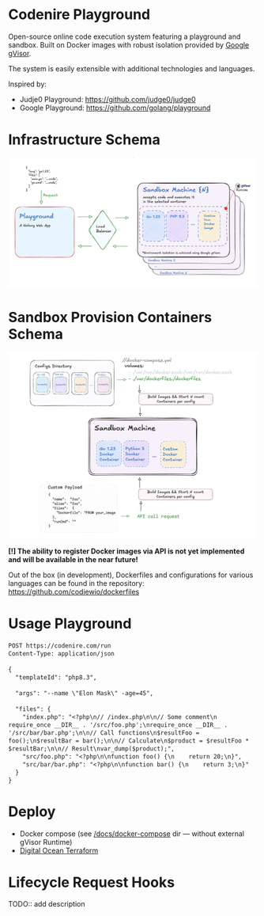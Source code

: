 # Сodenire Playground

Open-source online code execution system featuring 
a playground and sandbox. 
Built on Docker images with robust isolation provided by [Google gVisor](https://github.com/google/gvisor). 

The system is easily extensible with additional technologies and languages.

Inspired by:
- Judje0 Playground: https://github.com/judge0/judge0
- Google Playground: https://github.com/golang/playground


# Infrastructure Schema

![Image alt](docs/docs/general_schema.png)


# Sandbox Provision Containers Schema

![Image alt](docs/docs/sandbox_schema.png)

**[!] The ability to register Docker images via API is not yet implemented and will be available in the near future!**

Out of the box (in development), 
Dockerfiles and configurations for various languages can be found in the repository: https://github.com/codiewio/dockerfiles

# Usage Playground

```
POST https://codenire.com/run
Content-Type: application/json

{
  "templateId": "php8.3",

  "args": "--name \"Elon Mask\" -age=45",

  "files": {
    "index.php": "<?php\n// /index.php\n\n// Some comment\n require_once __DIR__ . '/src/foo.php';\nrequire_once __DIR__ . '/src/bar/bar.php';\n\n// Call functions\n$resultFoo = foo();\n$resultBar = bar();\n\n// Calculate\n$product = $resultFoo * $resultBar;\n\n// Result\nvar_dump($product);",
    "src/foo.php": "<?php\n\nfunction foo() {\n    return 20;\n}",
    "src/bar/bar.php": "<?php\n\nfunction bar() {\n    return 3;\n}"
  }
}
```

# Deploy

- Docker compose (see [/docs/docker-compose](https://github.com/codiewio/codenire/tree/main/docs/docker-compose) dir — without external gVisor Runtime)
- [Digital Ocean Terraform](docs/digitalocean/README.md)


# Lifecycle Request Hooks

TODO:: add description
